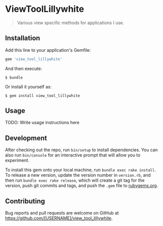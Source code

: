 # ViewToolLillywhite

>Various view specific methods for applications I use.

## Installation

Add this line to your application's Gemfile:

```ruby
gem 'view_tool_lillywhite'
```

And then execute:

    $ bundle

Or install it yourself as:

    $ gem install view_tool_lillywhite

## Usage

TODO: Write usage instructions here

## Development

After checking out the repo, run `bin/setup` to install dependencies. You can also run `bin/console` for an interactive prompt that will allow you to experiment.

To install this gem onto your local machine, run `bundle exec rake install`. To release a new version, update the version number in `version.rb`, and then run `bundle exec rake release`, which will create a git tag for the version, push git commits and tags, and push the `.gem` file to [rubygems.org](https://rubygems.org).

## Contributing

Bug reports and pull requests are welcome on GitHub at https://github.com/[USERNAME]/view_tool_lillywhite.
